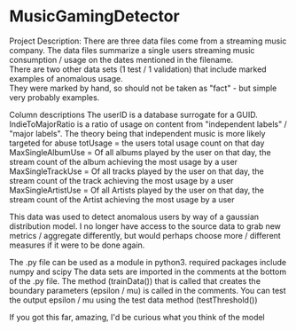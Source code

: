 # MusicGamingDetector
Project Description:
There are three data files come from a streaming music company.  The data files summarize a single users streaming music consumption / usage on the dates mentioned in the filename.  
There are two other data sets (1 test / 1 validation) that include marked examples of anomalous usage.  
They were marked by hand, so should not be taken as "fact" - but simple very probably examples.

Column descriptions
The userID is a database surrogate for a GUID.
IndieToMajorRatio is a ratio of usage on content from "independent labels" / "major labels".  The theory being that independent music
is more likely targeted for abuse
totUsage = the users total usage count on that day 
MaxSingleAlbumUse = Of all albums played by the user on that day, the stream count of the album achieving the most usage by a user
MaxSingleTrackUse = Of all tracks played by the user on that day, the stream count of the track achieving the most usage by a user
MaxSingleArtistUse = Of all Artists played by the user on that day, the stream count of the Artist achieving the most usage by a user

This data was used to detect anomalous users by way of a gaussian distribution model.  I no longer have access to the source data to 
grab new metrics / aggregate differently, but would perhaps choose more / different measures if it were to be done again.

The .py file can be used as a module in python3.
required packages include numpy and scipy
The data sets are imported in the comments at the bottom of the .py file.
The method (trainData()) that is called that creates the boundary parameters (epsilon / mu)  is called in the comments.
You can test the output epsilon / mu using the test data method (testThreshold())

If you got this far, amazing, I'd be curious what you think of the model
